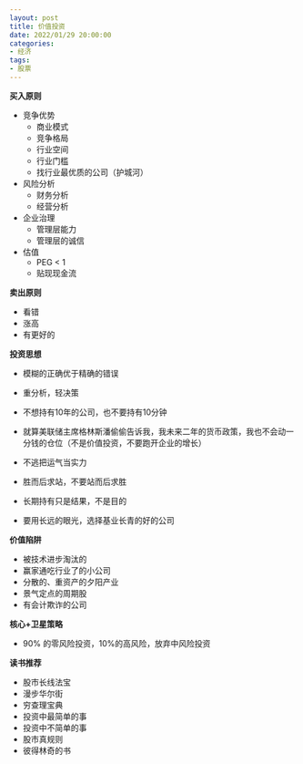 ```yaml
---
layout: post
title: 价值投资
date: 2022/01/29 20:00:00
categories:
- 经济
tags:
- 股票
---
```


**买入原则**

* 竞争优势
  * 商业模式
  * 竞争格局
  * 行业空间
  * 行业门槛
  * 找行业最优质的公司（护城河）
* 风险分析
  * 财务分析
  * 经营分析
* 企业治理
  * 管理层能力
  * 管理层的诚信
* 估值
  * PEG < 1
  * 贴现现金流



**卖出原则**

* 看错
* 涨高
* 有更好的



**投资思想**

* 模糊的正确优于精确的错误

* 重分析，轻决策

* 不想持有10年的公司，也不要持有10分钟

* 就算美联储主席格林斯潘偷偷告诉我，我未来二年的货币政策，我也不会动一分钱的仓位（不是价值投资，不要跑开企业的增长）

* 不逃把运气当实力

* 胜而后求站，不要站而后求胜

* 长期持有只是结果，不是目的

* 要用长远的眼光，选择基业长青的好的公司

  

**价值陷阱**

- 被技术进步淘汰的
- 赢家通吃行业了的小公司
- 分散的、重资产的夕阳产业
- 景气定点的周期股
- 有会计欺诈的公司



**核心+卫星策略**

* 90% 的零风险投资，10%的高风险，放弃中风险投资



**读书推荐**

* 股市长线法宝
* 漫步华尔街
* 穷查理宝典
* 投资中最简单的事
* 投资中不简单的事
* 股市真规则
* 彼得林奇的书